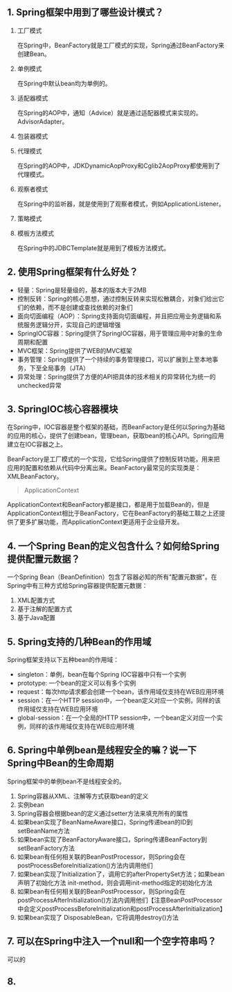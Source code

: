 ## 1. Spring框架中用到了哪些设计模式？

1. 工厂模式

    在Spring中，BeanFactory就是工厂模式的实现，Spring通过BeanFactory来创建Bean。 

2. 单例模式

    在Spring中默认bean均为单例的。 
    
3. 适配器模式

    在Spring的AOP中，通知（Advice）就是通过适配器模式来实现的。AdvisorAdapter。

4. 包装器模式

5. 代理模式

    在Spring的AOP中，JDKDynamicAopProxy和Cglib2AopProxy都使用到了代理模式。

6. 观察者模式

    在Spring中的监听器，就是使用到了观察者模式，例如ApplicationListener。
    
7. 策略模式

8. 模板方法模式

    在Spring中的JDBCTemplate就是用到了模板方法模式。
    
## 2. 使用Spring框架有什么好处？

- 轻量：Spring是轻量级的，基本的版本大于2MB
- 控制反转：Spring的核心思想，通过控制反转来实现松散耦合，对象们给出它们的依赖，而不是创建或查找依赖的对象们
- 面向切面编程（AOP）：Spring支持面向切面编程，并且把应用业务逻辑和系统服务逻辑分开，实现自己的逻辑增强
- SpringIOC容器：Spring提供了SpringIOC容器，用于管理应用中对象的生命周期和配置
- MVC框架：Spring提供了WEB的MVC框架
- 事务管理：Spring提供了一个持续的事务管理接口，可以扩展到上至本地事务，下至全局事务（JTA）
- 异常处理：Spring提供了方便的API把具体的技术相关的异常转化为统一的unchecked异常

## 3. SpringIOC核心容器模块

在Spring中，IOC容器是整个框架的基础，而BeanFactory是任何以Spring为基础的应用的核心，提供了创建bean，管理bean，获取bean的核心API。Spring应用建立在IOC容器之上。

BeanFactory是工厂模式的一个实现，它给Spring提供了控制反转功能，用来把应用的配置和依赖从代码中分离出来。BeanFactory最常见的实现类是：XMLBeanFactory。

> ApplicationContext

ApplicationContext和BeanFactory都是接口，都是用于加载Bean的，但是ApplicationContext相比于BeanFactory，它在BeanFactory的基础工鞥之上还提供了更多扩展功能，而ApplicationContext更适用于企业级开发。

## 4. 一个Spring Bean的定义包含什么？如何给Spring提供配置元数据？

一个Spring Bean（BeanDefinition）包含了容器必知的所有"配置元数据"。在Spring中有三种方式给Spring容器提供配置元数据：

1. XML配置方式
2. 基于注解的配置方式
3. 基于Java配置

## 5. Spring支持的几种Bean的作用域

Spring框架支持以下五种bean的作用域：

- singleton：单例，bean在每个Spring IOC容器中只有一个实例
- prototype: 一个bean的定义可以有多个实例
- request：每次http请求都会创建一个bean，该作用域仅支持在WEB应用环境
- session：在一个HTTP session中，一个bean定义对应一个实例，同样的该作用域仅支持在WEB应用环境
- global-session：在一个全局的HTTP session中，一个bean定义对应一个实例，同样的该作用域仅支持在WEB应用环境

## 6. Spring中单例bean是线程安全的嘛？说一下Spring中Bean的生命周期

Spring框架中的单例bean不是线程安全的。


1. Spring容器从XML、注解等方式获取bean的定义
2. 实例bean
3. Spring容器会根据bean的定义通过setter方法来填充所有的属性
4. 如果bean实现了BeanNameAware接口，Spring传递bean的ID到setBeanName方法
5. 如果bean实现了BeanFactoryAware接口，Spring传递BeanFactory到setBeanFactory方法
6. 如果bean有任何相关联的BeanPostProcessor，则Spring会在postProcessBeforeInitialization()方法内调用他们
7. 如果bean实现了Initialization了，调用它的afterPropertySet方法；如果bean声明了初始化方法 init-method，则会调用init-method指定的初始化方法
8. 如果bean有任何相关联的BeanPostProcessor，则Spring会在postProcessAfterInitialization()方法内调用他们【注意BeanPostProcessor中会定义postProcessBeforeInitialization和postProcessAfterInitialization】
9. 如果bean实现了 DisposableBean，它将调用destroy()方法


## 7. 可以在Spring中注入一个null和一个空字符串吗？

可以的

## 8. 